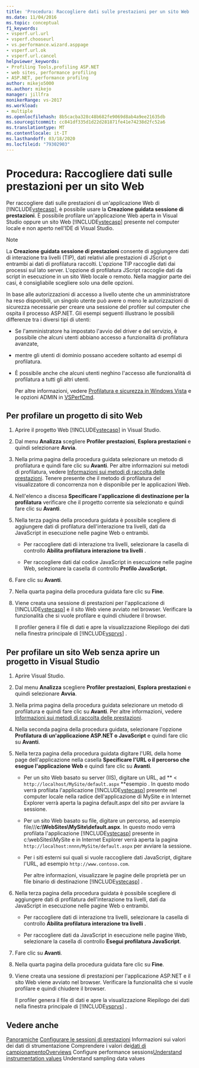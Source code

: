 ```yaml
---
title: 'Procedura: Raccogliere dati sulle prestazioni per un sito Web | Microsoft Docs'
ms.date: 11/04/2016
ms.topic: conceptual
f1_keywords:
- vsperf.url.url
- vsperf.chooseurl
- vs.performance.wizard.asppage
- vsperf.url.ok
- vsperf.url.cancel
helpviewer_keywords:
- Profiling Tools,profiling ASP.NET
- web sites, performance profiling
- ASP.NET, performance profilng
author: mikejo5000
ms.author: mikejo
manager: jillfra
monikerRange: vs-2017
ms.workload:
- multiple
ms.openlocfilehash: 8b5cacba328c48b682fe9069d8ab4a9ee21635db
ms.sourcegitcommit: cc841df335d1d22d281871fe41e74238d2fc52a6
ms.translationtype: MT
ms.contentlocale: it-IT
ms.lasthandoff: 03/18/2020
ms.locfileid: "79302903"
---
```

# <a name="how-to-collect-performance-data-for-a-web-site"></a>Procedura: Raccogliere dati sulle prestazioni per un sito Web

Per raccogliere dati sulle prestazioni di un'applicazione Web di [!INCLUDE[vstecasp](../code-quality/includes/vstecasp_md.md)], è possibile usare la **Creazione guidata sessione di prestazioni**. È possibile profilare un'applicazione Web aperta in Visual Studio oppure un sito Web [!INCLUDE[vstecasp](../code-quality/includes/vstecasp_md.md)] presente nel computer locale e non aperto nell'IDE di Visual Studio.

> [!NOTE]
> La **Creazione guidata sessione di prestazioni** consente di aggiungere dati di interazione tra livelli (TIP), dati relativi alle prestazioni di JScript o entrambi ai dati di profilatura raccolti. L'opzione TIP raccoglie dati dai processi sul lato server. L'opzione di profilatura JScript raccoglie dati da script in esecuzione in un sito Web locale o remoto. Nella maggior parte dei casi, è consigliabile scegliere solo una delle opzioni.

 In base alle autorizzazioni di accesso a livello utente che un amministratore ha reso disponibili, un singolo utente può avere o meno le autorizzazioni di sicurezza necessarie per creare una sessione del profiler sul computer che ospita il processo ASP.NET. Gli esempi seguenti illustrano le possibili differenze tra i diversi tipi di utenti:

- Se l'amministratore ha impostato l'avvio del driver e del servizio, è possibile che alcuni utenti abbiano accesso a funzionalità di profilatura avanzate,

- mentre gli utenti di dominio possano accedere soltanto ad esempi di profilatura.

- È possibile anche che alcuni utenti neghino l'accesso alle funzionalità di profilatura a tutti gli altri utenti.

  Per altre informazioni, vedere [Profilatura e sicurezza in Windows Vista](../profiling/profiling-and-windows-vista-security.md) e le opzioni ADMIN in [VSPerfCmd](../profiling/vsperfcmd.md).

## <a name="to-profile-a-web-site-project"></a>Per profilare un progetto di sito Web

1. Aprire il progetto Web [!INCLUDE[vstecasp](../code-quality/includes/vstecasp_md.md)] in Visual Studio.

2. Dal menu **Analizza** scegliere **Profiler prestazioni**, **Esplora prestazioni** e quindi selezionare **Avvia**.

3. Nella prima pagina della procedura guidata selezionare un metodo di profilatura e quindi fare clic su **Avanti**. Per altre informazioni sui metodi di profilatura, vedere [Informazioni sui metodi di raccolta delle prestazioni](../profiling/understanding-performance-collection-methods.md). Tenere presente che il metodo di profilatura del visualizzatore di concorrenza non è disponibile per le applicazioni Web.

4. Nell'elenco a discesa **Specificare l'applicazione di destinazione per la profilatura** verificare che il progetto corrente sia selezionato e quindi fare clic su **Avanti**.

5. Nella terza pagina della procedura guidata è possibile scegliere di aggiungere dati di profilatura dell'interazione tra livelli, dati da JavaScript in esecuzione nelle pagine Web o entrambi.

    - Per raccogliere dati di interazione tra livelli, selezionare la casella di controllo **Abilita profilatura interazione tra livelli** .

    - Per raccogliere dati dal codice JavaScript in esecuzione nelle pagine Web, selezionare la casella di controllo **Profilo JavaScript.**

6. Fare clic su **Avanti**.

7. Nella quarta pagina della procedura guidata fare clic su **Fine**.

8. Viene creata una sessione di prestazioni per l'applicazione di [!INCLUDE[vstecasp](../code-quality/includes/vstecasp_md.md)] e il sito Web viene avviato nel browser. Verificare la funzionalità che si vuole profilare e quindi chiudere il browser.

     Il profiler genera il file di dati e apre la visualizzazione Riepilogo dei dati nella finestra principale di [!INCLUDE[vsprvs](../code-quality/includes/vsprvs_md.md)] .

## <a name="to-profile-a-web-site-without-opening-a-project-in-visual-studio"></a>Per profilare un sito Web senza aprire un progetto in Visual Studio

1. Aprire Visual Studio.

2. Dal menu **Analizza** scegliere **Profiler prestazioni**, **Esplora prestazioni** e quindi selezionare **Avvia**.

3. Nella prima pagina della procedura guidata selezionare un metodo di profilatura e quindi fare clic su **Avanti**. Per altre informazioni, vedere [Informazioni sui metodi di raccolta delle prestazioni](../profiling/understanding-performance-collection-methods.md).

4. Nella seconda pagina della procedura guidata, selezionare l'opzione **Profilatura di un'applicazione ASP.NET o JavaScript** e quindi fare clic su **Avanti**.

5. Nella terza pagina della procedura guidata digitare l'URL della home page dell'applicazione nella casella **Specificare l'URL o il percorso che esegue l'applicazione Web** e quindi fare clic su **Avanti**.

   - Per un sito Web basato su server (IIS), digitare un URL, ad ** < `http://localhost/MySite/default.aspx` **esempio . In questo modo verrà profilata l'applicazione [!INCLUDE[vstecasp](../code-quality/includes/vstecasp_md.md)] presente nel computer locale nella radice dell'applicazione di MySite e in Internet Explorer verrà aperta la pagina default.aspx del sito per avviare la sessione.

   - Per un sito Web basato su file, digitare un percorso, ad esempio file///**c:\WebSites\MySite\default.aspx**. In questo modo verrà profilata l'applicazione [!INCLUDE[vstecasp](../code-quality/includes/vstecasp_md.md)] presente in c:\webSites\MySite e in Internet Explorer verrà aperta la pagina `http://localhost:nnnn/MySite/default.aspx` per avviare la sessione.

   - Per i siti esterni sui quali si vuole raccogliere dati JavaScript, digitare l'URL, ad esempio `http://www.contoso.com`.

     Per altre informazioni, visualizzare le pagine delle proprietà per un file binario di destinazione [!INCLUDE[vstecasp](../code-quality/includes/vstecasp_md.md)] .

6. Nella terza pagina della procedura guidata è possibile scegliere di aggiungere dati di profilatura dell'interazione tra livelli, dati da JavaScript in esecuzione nelle pagine Web o entrambi.

    - Per raccogliere dati di interazione tra livelli, selezionare la casella di controllo **Abilita profilatura interazione tra livelli** .

    - Per raccogliere dati da JavaScript in esecuzione nelle pagine Web, selezionare la casella di controllo **Esegui profilatura JavaScript**.

7. Fare clic su **Avanti**.

8. Nella quarta pagina della procedura guidata fare clic su **Fine**.

9. Viene creata una sessione di prestazioni per l'applicazione ASP.NET e il sito Web viene avviato nel browser. Verificare la funzionalità che si vuole profilare e quindi chiudere il browser.

     Il profiler genera il file di dati e apre la visualizzazione Riepilogo dei dati nella finestra principale di [!INCLUDE[vsprvs](../code-quality/includes/vsprvs_md.md)] .

## <a name="see-also"></a>Vedere anche

[Panoramiche](../profiling/overviews-performance-tools.md)
[Configurare le sessioni di prestazioni](../profiling/configuring-performance-sessions.md)
Informazioni sui valori dei dati di strumentazione Comprendere i valori dei[dati di campionamentoOverviews](../profiling/understanding-sampling-data-values.md) Configure performance sessions[Understand instrumentation values](../profiling/understanding-instrumentation-data-values.md)
Understand sampling data values
